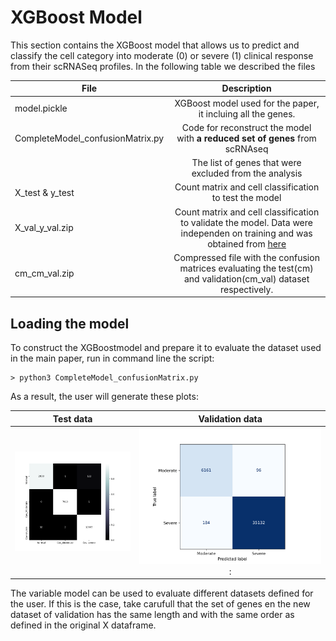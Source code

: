 # XGBoost Model
 This section contains the XGBoost model that allows us to predict and classify the cell category into moderate (0) or severe (1) clinical response from their scRNASeq profiles. In the following table we described the files   

|File |      Description  | 
|-----|:---------------:|
|model.pickle| XGBoost model used for the paper, it incluing all the genes.          |
|  CompleteModel_confusionMatrix.py  | Code for reconstruct the model with **a reduced set of genes** from scRNAseq        |  
|     |  The list of genes that were excluded from the analysis      |  
| X_test & y_test    | Count matrix and cell classification to test the model        |  
| X_val_y_val.zip    | Count matrix and cell classification to validate the model. Data were independen on training and was obtained from [here](https://www.cell.com/cell/fulltext/S0092-8674(21)00148-3?_returnURL=https%3A%2F%2Flinkinghub.elsevier.com%2Fretrieve%2Fpii%2FS0092867421001483%3Fshowall%3Dtrue)| 
|cm_cm_val.zip     | Compressed file with the confusion matrices evaluating the test(cm) and validation(cm_val) dataset respectively.        |  


 
## Loading the model 

To construct the XGBoostmodel and prepare it to evaluate the dataset used in the main paper, run in command line the script:

```
> python3 CompleteModel_confusionMatrix.py
```
As a result, the user will generate these plots:

|Test data |      Validation data  | 
|-----|:---------------:|
|![confuse](confusematrix.png) | ![confuse_val](confusematrix_val.png):|

The variable model can be used to evaluate different datasets defined for the user. If this is the case, take carufull that the set of genes en the new dataset of validation has the same length and with the same order as defined in the original X dataframe. 


 
